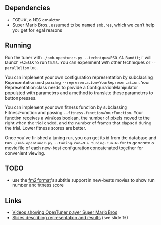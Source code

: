 ## Dependencies

- FCEUX, a NES emulator
- Super Mario Bros., assumed to be named `smb.nes`, which we can't help you get for legal reasons

## Running

Run the tuner with `./smb-opentuner.py --technique=PSO_GA_Bandit`; it will launch FCEUX to run trials.  You can experiment with other techniques or `--parallelism` too.

You can implement your own configuration representation by subclassing Representation and passing `--representation=YourRepresentation`.  Your Representation class needs to provide a ConfigurationManipulator populated with parameters and a method to translate these parameters to button presses.

You can implement your own fitness function by subclassing FitnessFunction and passing `--fitness-function=YourFunction`.  Your function receives a win/loss boolean, the number of pixels moved to the right when the trial ended, and the number of frames that elapsed during the trial.  Lower fitness scores are better.

Once you've finished a tuning run, you can get its id from the database and run `./smb-opentuner.py --tuning-run=N > tuning-run-N.fm2` to generate a movie file of each new-best configuration concatenated together for convenient viewing.

## TODO

- use the [fm2 format](http://www.fceux.com/web/help/fceux.html?fm2.html)'s subtitle support in new-bests movies to show run number and fitness score

## Links

- [Videos showing OpenTuner player Super Mario Bros](https://www.youtube.com/playlist?list=PLngnz1zPEA08FWy8wF9JbGqjlm-elHmlb)
- [Slides describing representation and results](http://groups.csail.mit.edu/commit/papers/2014/ansel-pact14-opentuner-slides.pdf) (see slide 16)

